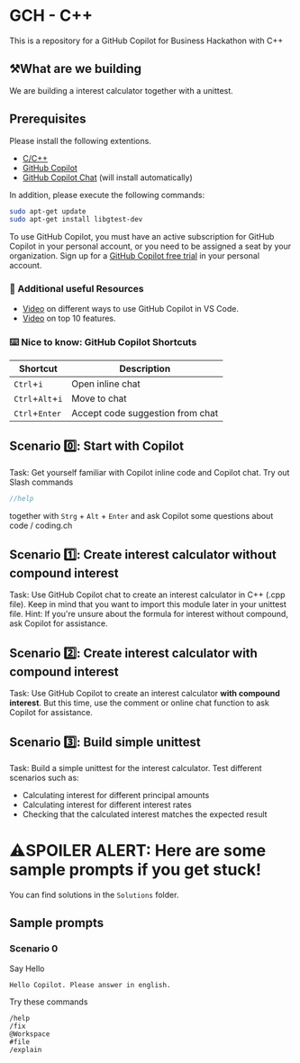 # GCH - C++

This is a repository for a GitHub Copilot for Business Hackathon with C++

## ⚒️What are we building
We are building a interest calculator together with a unittest. 

## Prerequisites 

Please install the following extentions. 

- [C/C++](https://marketplace.visualstudio.com/items?itemName=ms-vscode.cpptools) 
- [GitHub Copilot](https://marketplace.visualstudio.com/items?itemName=GitHub.copilot)
- [GitHub Copilot Chat](https://marketplace.visualstudio.com/items?itemName=GitHub.copilot-chat) (will install automatically)

In addition, please execute the following commands:
```bash
sudo apt-get update
sudo apt-get install libgtest-dev
```

To use GitHub Copilot, you must have an active subscription for GitHub Copilot in your personal account, or you need to be assigned a seat by your organization. Sign up for a [GitHub Copilot free trial](https://github.com/settings/copilot) in your personal account.

### 📖 Additional useful Resources

- [Video](https://www.youtube.com/watch?v=jXp5D5ZnxGM) on different ways to use GitHub Copilot in VS Code.
- [Video](https://www.youtube.com/watch?v=2nPoiUJpDaU) on top 10 features.

### ⌨️ Nice to know: GitHub Copilot Shortcuts

| Shortcut | Description |
| --- | --- |
| `Ctrl`+`i` | Open inline chat |
| `Ctrl`+`Alt`+`i` | Move to chat |
| `Ctrl`+`Enter` | Accept code suggestion from chat |

## Scenario 0️⃣: Start with Copilot
Task: Get yourself familiar with Copilot inline code and Copilot chat. Try out Slash commands

```cpp
//help
```
together with `Strg` + `Alt` + `Enter` and ask Copilot some questions about code / coding.ch

## Scenario 1️⃣: Create interest calculator without compound interest
Task: Use GitHub Copilot chat to create an interest calculator in C++ (.cpp file). Keep in mind that you want to import this module later in your unittest file.
Hint: If you're unsure about the formula for interest without compound, ask Copilot for assistance.

## Scenario 2️⃣: Create interest calculator with compound interest
Task: Use GitHub Copilot to create an interest calculator **with compound interest**. But this time, use the comment or online chat function to ask Copilot for assistance.

## Scenario 3️⃣: Build simple unittest 
Task: Build a simple unittest for the interest calculator. Test different scenarios such as:
- Calculating interest for different principal amounts
- Calculating interest for different interest rates
- Checking that the calculated interest matches the expected result


# ⚠️SPOILER ALERT: Here are some sample prompts if you get stuck!
You can find solutions in the `Solutions` folder.
## Sample prompts

### Scenario 0
Say Hello
```
Hello Copilot. Please answer in english.
```

Try these commands
```
/help
/fix
@Workspace
#file
/explain
```